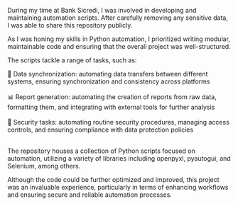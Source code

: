 During my time at Bank Sicredi, I was involved in developing and maintaining automation scripts. After carefully removing any sensitive data, I was able to share this repository publicly.

As I was honing my skills in Python automation, I prioritized writing modular, maintainable code and ensuring that the overall project was well-structured.

The scripts tackle a range of tasks, such as:<br/>

🔄 Data synchronization: automating data transfers between different systems, ensuring synchronization and consistency across platforms <br/><br/>
📊 Report generation: automating the creation of reports from raw data, formatting them, and integrating with external tools for further analysis<br/><br/>
🔐 Security tasks: automating routine security procedures, managing access controls, and ensuring compliance with data protection policies<br/><br/>

The repository houses a collection of Python scripts focused on automation, utilizing a variety of libraries including openpyxl, pyautogui, and Selenium, among others.

Although the code could be further optimized and improved, this project was an invaluable experience, particularly in terms of enhancing workflows and ensuring secure and reliable automation processes.
